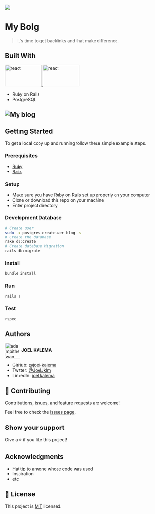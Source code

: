 ![](https://img.shields.io/badge/Microverse-blueviolet)

# My Bolg

> It's time to get backlinks and that make difference.

## Built With

<a href="https://guides.rubyonrails.org/index.html" target="_blank" rel="noreferrer"> <img
      src="https://user-images.githubusercontent.com/57408419/178755770-7704dd7c-7bf2-4225-ad65-be3f1e4d1e2d.png"
      alt="react" width="120" height="70" /> </a>
<a href="https://www.postgresql.org/" target="_blank" rel="noreferrer"> <img
      src="https://user-images.githubusercontent.com/57408419/178756727-8bfad119-18c2-49eb-98be-8b2d4bd71dd6.jpeg"
      alt="react" width="120" height="70" /> </a>

- Ruby on Rails
- PostgreSQL

## ![My blog](https://user-images.githubusercontent.com/57408419/178756743-c79afe4e-f60e-4ecb-90f9-de2edf808458.png)

## Getting Started

To get a local copy up and running follow these simple example steps.

### Prerequisites

- [Ruby](https://www.ruby-lang.org/en/)
- [Rails](https://gorails.com/)

### Setup

- Make sure you have Ruby on Rails set up properly on your computer
- Clone or download this repo on your machine
- Enter project directory

### Development Database

```sh
# Create user
sudo -u postgres createuser blog -s
# Create the database
rake db:create
# Create database Migration
rails db:migrate
```

### Install

```sh
bundle install
```

### Run

```sh
rails s
```

### Test

```sh
rspec
```

## Authors

<a href="https://github.com/joel-kalema" target="blank"><img align="center"
      src="https://user-images.githubusercontent.com/57408419/163676914-ad94695e-ba9f-4fea-9a06-02a93c7797a5.jpg"
      alt="adampithewan" height="50" width="50"/></a> **JOEL KALEMA**

- GitHub: [@joel-kalema](https://github.com/joel-kalema)
- Twitter: [@JoelJklm](https://www.linkedin.com/in/joel-kalema-30518a230/)
- LinkedIn: [joel kalema](https://twitter.com/JoelJklm)

## 🤝 Contributing

Contributions, issues, and feature requests are welcome!

Feel free to check the [issues page](../../issues/).

## Show your support

Give a ⭐️ if you like this project!

## Acknowledgments

- Hat tip to anyone whose code was used
- Inspiration
- etc

## 📝 License

This project is [MIT](./MIT.md) licensed.
